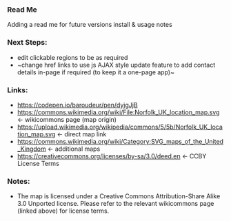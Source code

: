 ### Read Me

Adding a read me for future versions install & usage notes

### Next Steps:
- edit clickable regions to be as required
- ~change href links to use js AJAX style update feature to add contact details in-page if required (to keep it a one-page app)~

### Links:
- https://codepen.io/baroudeur/pen/dyjgJjB
- https://commons.wikimedia.org/wiki/File:Norfolk_UK_location_map.svg <- wikicommons page (map origin)
- https://upload.wikimedia.org/wikipedia/commons/5/5b/Norfolk_UK_location_map.svg <- direct map link
- https://commons.wikimedia.org/wiki/Category:SVG_maps_of_the_United_Kingdom <- additional maps
- https://creativecommons.org/licenses/by-sa/3.0/deed.en <- CCBY License Terms

### Notes:
- The map is licensed under a Creative Commons Attribution-Share Alike 3.0 Unported license. Please refer to the relevant wikicommons page (linked above) for license terms.
